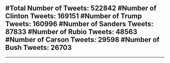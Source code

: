 #Total Number of Tweets: 522842 
#Number of Clinton Tweets: 169151
#Number of Trump Tweets: 160996
#Number of Sanders Tweets: 87833
#Number of Rubio Tweets: 48563
#Number of Carson Tweets: 29598
#Number of Bush Tweets: 26703
---
---
